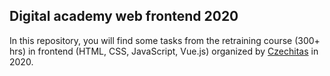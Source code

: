 ## Digital academy web frontend 2020

In this repository, you will find some tasks from the retraining course (300+ hrs) in frontend (HTML, CSS, JavaScript, Vue.js) organized by <a href="https://www.czechitas.cz/" target="_blank">Czechitas</a> in 2020.
